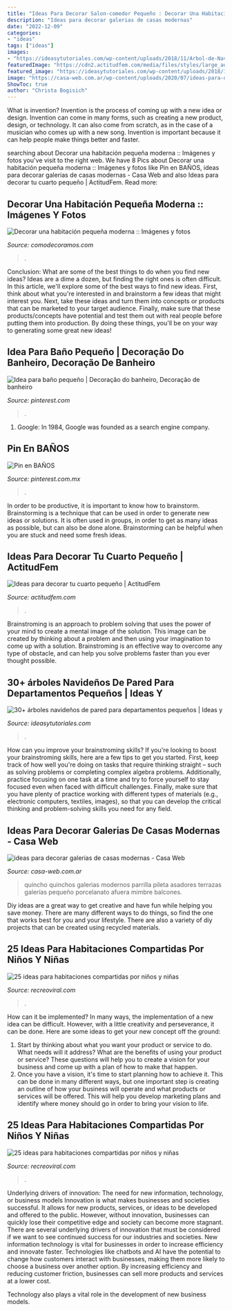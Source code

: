 ```yaml
---
title: "Ideas Para Decorar Salon-comedor Pequeño : Decorar Una Habitación Pequeña Moderna :: Imágenes Y Fotos"
description: "Ideas para decorar galerias de casas modernas"
date: "2022-12-09"
categories:
- "ideas"
tags: ["ideas"]
images:
- "https://ideasytutoriales.com/wp-content/uploads/2018/11/Arbol-de-Navidad-para-Pared-04.jpg"
featuredImage: "https://cdn2.actitudfem.com/media/files/styles/large_auto/public/ideas-para-decorar-tu-cuarto-pequeno.jpg"
featured_image: "https://ideasytutoriales.com/wp-content/uploads/2018/11/Arbol-de-Navidad-para-Pared-04.jpg"
image: "https://casa-web.com.ar/wp-content/uploads/2020/07/ideas-para-decorar-galerias-de-casas-modernas.jpg"
ShowToc: true
author: "Christa Bogisich"
---
```



What is invention?
Invention is the process of coming up with a new idea or design. Invention can come in many forms, such as creating a new product, design, or technology. It can also come from scratch, as in the case of a musician who comes up with a new song. Invention is important because it can help people make things better and faster.

	

		
searching about Decorar una habitación pequeña moderna :: Imágenes y fotos you've visit to the right web. We have 8 Pics about Decorar una habitación pequeña moderna :: Imágenes y fotos like Pin en BAÑOS, ideas para decorar galerias de casas modernas - Casa Web and also Ideas para decorar tu cuarto pequeño | ActitudFem. Read more:
		
    
## Decorar Una Habitación Pequeña Moderna :: Imágenes Y Fotos

<img loading=lazy src="http://www.comodecoramos.com/Imagenes/decorar-una-habitacion-pequena-moderna.jpg" onerror="this.onerror=null;this.src='https://tse3.mm.bing.net/th?id=OIP.s2ZH_1OD6dmbW5ntI4IdyAHaFj&amp;pid=15.1';" alt="Decorar una habitación pequeña moderna :: Imágenes y fotos">

_Source: comodecoramos.com_

>. 

	

Conclusion: What are some of the best things to do when you find new ideas?
Ideas are a dime a dozen, but finding the right ones is often difficult. In this article, we'll explore some of the best ways to find new ideas. First, think about what you're interested in and brainstorm a few ideas that might interest you. Next, take these ideas and turn them into concepts or products that can be marketed to your target audience. Finally, make sure that these products/concepts have potential and test them out with real people before putting them into production. By doing these things, you'll be on your way to generating some great new ideas!

    
## Idea Para Baño Pequeño | Decoração Do Banheiro, Decoração De Banheiro

<img loading=lazy src="https://i.pinimg.com/736x/c2/b6/93/c2b6930dd6c53cdb586823e4c80e88de.jpg" onerror="this.onerror=null;this.src='https://tse2.mm.bing.net/th?id=OIP.tmRJz6SvtpRyR_WHUZQTIQHaJ0&amp;pid=15.1';" alt="Idea para baño pequeño | Decoração do banheiro, Decoração de banheiro">

_Source: pinterest.com_

>. 

	

1. Google: In 1984, Google was founded as a search engine company.

    
## Pin En BAÑOS

<img loading=lazy src="https://i.pinimg.com/736x/f3/ab/d4/f3abd4191314e9a3fc1d147c0603462d.jpg" onerror="this.onerror=null;this.src='https://tse1.mm.bing.net/th?id=OIP.sfjtvGE3gX-MiJ9etVk8VAHaLH&amp;pid=15.1';" alt="Pin en BAÑOS">

_Source: pinterest.com.mx_

>. 

	

In order to be productive, it is important to know how to brainstorm. Brainstorming is a technique that can be used in order to generate new ideas or solutions. It is often used in groups, in order to get as many ideas as possible, but can also be done alone. Brainstorming can be helpful when you are stuck and need some fresh ideas.

    
## Ideas Para Decorar Tu Cuarto Pequeño | ActitudFem

<img loading=lazy src="https://cdn2.actitudfem.com/media/files/styles/large_auto/public/ideas-para-decorar-tu-cuarto-pequeno.jpg" onerror="this.onerror=null;this.src='https://tse3.mm.bing.net/th?id=OIP.HdSW-9Omxihj70jU_i147QHaFj&amp;pid=15.1';" alt="Ideas para decorar tu cuarto pequeño | ActitudFem">

_Source: actitudfem.com_

>. 

	

Brainstroming is an approach to problem solving that uses the power of your mind to create a mental image of the solution. This image can be created by thinking about a problem and then using your imagination to come up with a solution. Brainstroming is an effective way to overcome any type of obstacle, and can help you solve problems faster than you ever thought possible.

    
## 30+ árboles Navideños De Pared Para Departamentos Pequeños | Ideas Y

<img loading=lazy src="https://ideasytutoriales.com/wp-content/uploads/2018/11/Arbol-de-Navidad-para-Pared-04.jpg" onerror="this.onerror=null;this.src='https://tse2.mm.bing.net/th?id=OIP.fh0c3_vKr4Fn37lWB8itKwHaNL&amp;pid=15.1';" alt="30+ árboles navideños de pared para departamentos pequeños | Ideas y">

_Source: ideasytutoriales.com_

>. 

	

How can you improve your brainstroming skills?
If you're looking to boost your brainstroming skills, here are a few tips to get you started. First, keep track of how well you're doing on tasks that require thinking straight – such as solving problems or completing complex algebra problems. Additionally, practice focusing on one task at a time and try to force yourself to stay focused even when faced with difficult challenges. Finally, make sure that you have plenty of practice working with different types of materials (e.g., electronic computers, textiles, images), so that you can develop the critical thinking and problem-solving skills you need for any field.

    
## Ideas Para Decorar Galerias De Casas Modernas - Casa Web

<img loading=lazy src="https://casa-web.com.ar/wp-content/uploads/2020/07/ideas-para-decorar-galerias-de-casas-modernas.jpg" onerror="this.onerror=null;this.src='https://tse1.mm.bing.net/th?id=OIP.mnkjVZL4nj6okAaazEMMSwAAAA&amp;pid=15.1';" alt="ideas para decorar galerias de casas modernas - Casa Web">

_Source: casa-web.com.ar_

>quincho quinchos galerias modernos parrilla pileta asadores terrazas galerías pequeño porcelanato afuera mimbre balcones. 

	

Diy ideas are a great way to get creative and have fun while helping you save money. There are many different ways to do things, so find the one that works best for you and your lifestyle. There are also a variety of diy projects that can be created using recycled materials.

    
## 25 Ideas Para Habitaciones Compartidas Por Niños Y Niñas

<img loading=lazy src="https://www.recreoviral.com/wp-content/uploads/2015/10/Creativas-habitaciones-compartidas-por-niños-y-niñas-16.jpg" onerror="this.onerror=null;this.src='https://tse1.mm.bing.net/th?id=OIP.VN3k3Dfa38KuPqCZPOpZsgHaGW&amp;pid=15.1';" alt="25 ideas para habitaciones compartidas por niños y niñas">

_Source: recreoviral.com_

>. 

	

How can it be implemented?
In many ways, the implementation of a new idea can be difficult. However, with a little creativity and perseverance, it can be done. Here are some ideas to get your new concept off the ground: 
1. Start by thinking about what you want your product or service to do. What needs will it address? What are the benefits of using your product or service? These questions will help you to create a vision for your business and come up with a plan of how to make that happen. 
2. Once you have a vision, it's time to start planning how to achieve it. This can be done in many different ways, but one important step is creating an outline of how your business will operate and what products or services will be offered. This will help you develop marketing plans and identify where money should go in order to bring your vision to life.

    
## 25 Ideas Para Habitaciones Compartidas Por Niños Y Niñas

<img loading=lazy src="https://www.recreoviral.com/wp-content/uploads/2015/10/Creativas-habitaciones-compartidas-por-niños-y-niñas-20.jpg" onerror="this.onerror=null;this.src='https://tse4.mm.bing.net/th?id=OIP.-Ts-U_rcLPJoeXxO7y8MzAHaE8&amp;pid=15.1';" alt="25 ideas para habitaciones compartidas por niños y niñas">

_Source: recreoviral.com_

>. 

	

Underlying drivers of innovation: The need for new information, technology, or business models
Innovation is what makes businesses and societies successful. It allows for new products, services, or ideas to be developed and offered to the public. However, without innovation, businesses can quickly lose their competitive edge and society can become more stagnant. There are several underlying drivers of innovation that must be considered if we want to see continued success for our industries and societies.
New information technology is vital for businesses in order to increase efficiency and innovate faster. Technologies like chatbots and AI have the potential to change how customers interact with businesses, making them more likely to choose a business over another option. By increasing efficiency and reducing customer friction, businesses can sell more products and services at a lower cost.

Technology also plays a vital role in the development of new business models.

